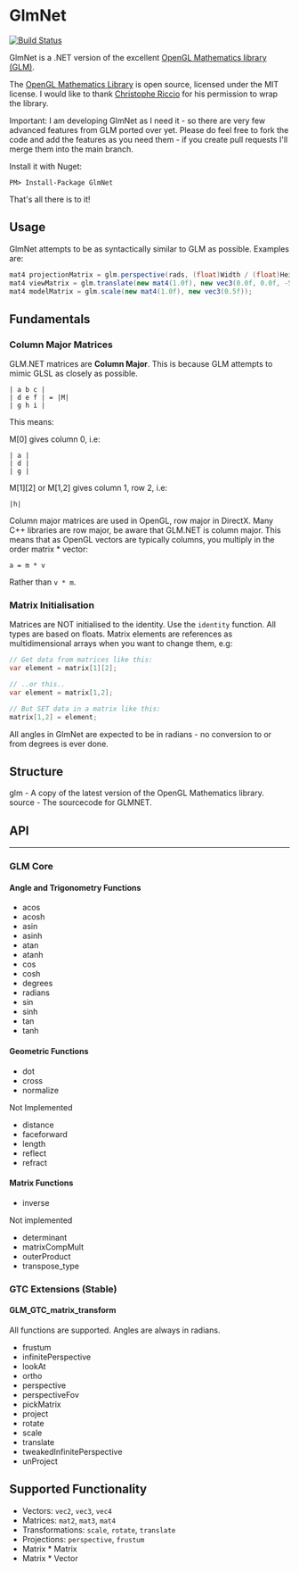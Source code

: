 GlmNet
======

[![Build Status](https://travis-ci.org/dwmkerr/glmnet.svg?branch=master)](https://travis-ci.org/dwmkerr/glmnet)

GlmNet is a .NET version of the excellent [OpenGL Mathematics library (GLM)](http://glm.g-truc.net/).

The [OpenGL Mathematics Library](http://glm.g-truc.net/) is open source, licensed under the MIT license. I would like to thank [Christophe Riccio](http://www.g-truc.net/) for his permission to wrap the library.

Important: I am developing GlmNet as I need it - so there are very few advanced features from GLM ported over yet. Please do feel free to fork the code and add the features as you need them - if you create pull requests I'll merge them into the main branch.

Install it with Nuget:

````
PM> Install-Package GlmNet
````

That's all there is to it!

Usage
-----

GlmNet attempts to be as syntactically similar to GLM as possible. Examples are:

````csharp
mat4 projectionMatrix = glm.perspective(rads, (float)Width / (float)Height, 0.1f, 100.0f);
mat4 viewMatrix = glm.translate(new mat4(1.0f), new vec3(0.0f, 0.0f, -5.0f));
mat4 modelMatrix = glm.scale(new mat4(1.0f), new vec3(0.5f));
````

Fundamentals
------------

### Column Major Matrices

GLM.NET matrices are **Column Major**. This is because GLM attempts to mimic GLSL as closely as possible.

    | a b c |
    | d e f | = |M|
    | g h i |

This means:

M[0] gives column 0, i.e:

    | a |
    | d |
    | g |

M[1][2] or M[1,2] gives column 1, row 2, i.e:

    |h|

Column major matrices are used in OpenGL, row major in DirectX. Many C++ libraries are row major,
be aware that GLM.NET is column major. This means that as OpenGL vectors are typically columns, 
you multiply in the order matrix * vector:

    a = m * v

Rather than `v * m`.

### Matrix Initialisation

Matrices are NOT initialised to the identity. Use the `identity` function.
All types are based on floats.
Matrix elements are references as multidimensional arrays when you want to change them, e.g:

```cs
// Get data from matrices like this:
var element = matrix[1][2];

// ..or this..
var element = matrix[1,2];

// But SET data in a matrix like this:
matrix[1,2] = element;
```

All angles in GlmNet are expected to be in radians - no conversion to or from degrees is ever done.


Structure
---------

glm - A copy of the latest version of the OpenGL Mathematics library.
source - The sourcecode for GLMNET.

## API
---

### GLM Core

#### Angle and Trigonometry Functions

 * acos
 * acosh
 * asin
 * asinh
 * atan
 * atanh
 * cos
 * cosh
 * degrees
 * radians
 * sin
 * sinh
 * tan
 * tanh

#### Geometric Functions

* dot
* cross
* normalize

Not Implemented

* distance
* faceforward
* length
* reflect
* refract 

#### Matrix Functions

 * inverse

Not implemented 

 * determinant
 * matrixCompMult
 * outerProduct
 * transpose_type

### GTC Extensions (Stable)

#### GLM_GTC_matrix_transform

All functions are supported. Angles are always in radians.

 * frustum
 * infinitePerspective
 * lookAt
 * ortho
 * perspective
 * perspectiveFov
 * pickMatrix
 * project
 * rotate
 * scale
 * translate
 * tweakedInfinitePerspective
 * unProject

Supported Functionality
-----------------------

 * Vectors: ``vec2``, ``vec3``, ``vec4``
 * Matrices: ``mat2``, ``mat3``, ``mat4``
 * Transformations: ``scale``, ``rotate``, ``translate``
 * Projections: ``perspective``, ``frustum``
 * Matrix * Matrix
 * Matrix * Vector